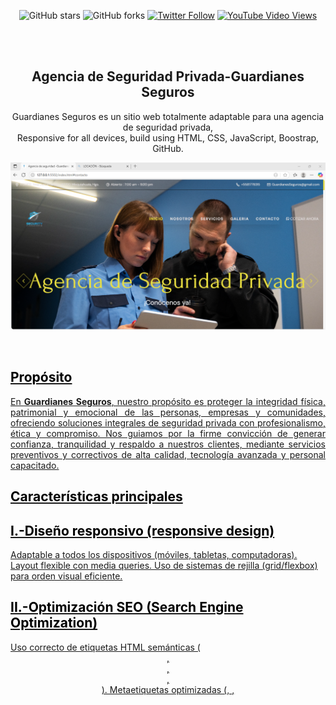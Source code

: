 <div align="center">
  
  
  ![GitHub stars](https://img.shields.io/github/stars/codewithsadee/grilli?style=social)
  ![GitHub forks](https://img.shields.io/github/forks/codewithsadee/grilli?style=social)
[![Twitter Follow](https://img.shields.io/twitter/follow/codewithsadee_?style=social)](https://twitter.com/intent/follow?screen_name=codewithsadee_)
  [![YouTube Video Views](https://img.shields.io/youtube/views/CjVGp5kGHxA?style=social)](https://youtu.be/CjVGp5kGHxA)

  <br />
  <br />

  <h2 align="center">Agencia de Seguridad Privada-Guardianes Seguros</h2>

 Guardianes Seguros es un sitio web totalmente adaptable para una agencia de seguridad privada, <br />Responsive for all devices, build using HTML, CSS, JavaScript, Boostrap, GitHub.

  <a href="https://github.com/brenda19011/Desarrollador.github.io.git/">![Guardianes SegurosDesktop Demo](./readme-images/1.png "Desktop Demo")

</div>

<br />
<h2 style="color: black; font-weight: bold;">Propósito</h2>

<p align="justify">
En <strong>Guardianes Seguros</strong>, nuestro propósito es proteger la integridad física, patrimonial y emocional de las personas, empresas y comunidades, ofreciendo soluciones integrales de seguridad privada con profesionalismo, ética y compromiso. Nos guiamos por la firme convicción de generar confianza, tranquilidad y respaldo a nuestros clientes, mediante servicios preventivos y correctivos de alta calidad, tecnología avanzada y personal capacitado.
</p>


<h2 style="color: black; font-weight: bold;">Características principales </h2>
<h2 style="color: black; font-weight: bold;">I.-Diseño responsivo (responsive design) </h2>
Adaptable a todos los dispositivos (móviles, tabletas, computadoras).
Layout flexible con media queries.
Uso de sistemas de rejilla (grid/flexbox) para orden visual eficiente.

<h2 style="color: black; font-weight: bold;">II.-Optimización SEO (Search Engine Optimization) </h2>
Uso correcto de etiquetas HTML semánticas (<header>, <section>, <article>, <footer>).
Metaetiquetas optimizadas (<meta name="description">, <meta name="keywords">, <title>).
Contenido estructurado para indexación efectiva en motores de búsqueda.
Carga rápida y reducción de recursos innecesarios (minificación de CSS/JS).

<h2 style="color: black; font-weight: bold;">III.-URLs amigables (Friendly URLs) </h2>
Rutas limpias y legibles para el usuario y motores de búsqueda (ej: /servicios, /nosotros, /contacto).
Sin caracteres especiales, parámetros largos ni extensiones innecesarias.

<h2 style="color: black; font-weight: bold;">IV.-Estilos UI/UX modernos</h2>
Paleta de colores institucional (ej. negro, dorado, blanco).
Tipografía clara, profesional y accesible.
Botones llamativos y bien posicionados con efectos de hover.
Uso de iconografía y animaciones suaves para mejorar la experiencia de navegación.
Jerarquía visual con subtítulos, bloques de contenido y tarjetas informativas.

<h2 style="color: black; font-weight: bold;">V.-Componentes reutilizables (UI reutilizable)</h2>
Menús, botones, formularios y tarjetas modulares reutilizables.
Estilos centralizados con variables CSS (por ejemplo: --gold-crayola, --weight-bold).
Separación clara entre estructura HTML, estilos CSS y comportamiento JS.

<h2 style="color: black; font-weight: bold;">VI.-Accesibilidad (A11Y)</h2>
Texto con suficiente contraste de color.
Navegación por teclado y lectores de pantalla.
Atributos alt en imágenes y roles en componentes interactivos.

<h2 style="color: black; font-weight: bold;">VII.-Integración con herramientas externas</h2>
Botón de contacto vía WhatsApp.
Mapa de ubicación integrado (Google Maps o similar).
Formularios de contacto funcionales con validación.

<h2 style="color: black; font-weight: bold;">VIII.-Seguridad y confianza</h2>
licencia
Políticas de privacidad y términos de uso visibles.
Pie de página con enlaces legales y redes sociales.

<h2 style="color: black; font-weight: bold;">Tecnologías Utilizadas</h2>
- **HTML**  
  - Estructura semántica del sitio

- **CSS**  
  - Estilización avanzada  
  - Diseño responsivo con media queries  
  - Animaciones y variables

- **JavaScript**  
  - Interactividad del sitio: sliders, menús desplegables, validaciones de formularios, etc.

- **Frameworks y bibliotecas opcionales**  
  - Bootstrap o CSS: para UI rápida, responsiva y consistente  
  - Swiper.js: para carruseles de imágenes o testimonios

- **Versionamiento y despliegue**  
  - Git + GitHub: control de versiones y colaboración en equipo  
  - Hosting personalizado: para subir archivos al servidor

- **Canva**  
  - Para diseño gráfico o prototipos UI previos







Estructura del proyecto
guardianes-seguros/
│
├── index.html                 ← Página principal
├── nosotros.html              ← Página de "Quiénes somos"
├── servicios.html             ← Página de servicios ofrecidos
├── contacto.html              ← Formulario de contacto
├── politicas.html             ← Políticas de servicio
├── terminos.html              ← Términos de uso
│
├── assets/                    ← Carpeta de recursos estáticos
│   ├── css/
│   │   ├── style.css          ← Estilos principales del sitio
│   │   └── responsive.css     ← Estilos adaptativos (media queries)
│   │
│   ├── js/
│   │   ├── main.js            ← Funciones JS generales (menú, sliders, validaciones)
│   │   └── contacto.js        ← Validación del formulario de contacto
│   │
│   ├── img/
│   │   ├── logo.png           ← Logo de la empresa
│   │   ├── banner.jpg         ← Imagen del encabezado
│   │   └── (otras imágenes)   ← Íconos, fondos, etc.
│   │
│   └── fonts/                 ← Tipografías personalizadas o Google Fonts descargadas
│
├── components/                ← Partes reutilizables (opcional si usas PHP o frameworks)
│   ├── header.html            ← Encabezado del sitio
│   ├── footer.html            ← Pie de página
│   └── navbar.html            ← Menú de navegación
│
├── php/                       ← Scripts PHP (si hay backend)
│   └── enviar-formulario.php ← Envío de formularios
│
├── .gitignore                 ← Archivos a ignorar por Git
├── README.md                  ← Descripción del proyecto
└── favicon.ico                ← Ícono de pestaña




### Run Locally

To run **Guardianes Seguros** locally, run this command on your git bash:


* [Git](https://git-scm.com/downloads "Download Git") must be installed on your operating system.

### Run Locally

To run **Guardianes Seguros** locally, run this command on your git bash:

Linux and macOS:

```bash
sudo git clone https://github.com/brenda19011/Desarrollador.github.io.git
```

Windows:

```bash
git clone https://github.com/brenda19011/Desarrollador.github.io.git
```

### Contact

If you want to contact with me you can reach me at [Twitter](https://www.twitter.com/codewithsadee).

### License

[MIT](https://choosealicense.com/licenses/mit/)

### Archivo

[Ver archivo TXT](https://github.com/tu-usuario/tu-repositorio/blob/main/archivo.txt)
